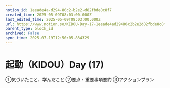 ```yaml
---
notion_id: 1eeade4a-d294-80c2-b2e2-d82fbde8c8f7
created_time: 2025-05-09T08:03:00.000Z
last_edited_time: 2025-05-09T08:03:00.000Z
url: https://www.notion.so/KIDOU-Day-17-1eeade4ad29480c2b2e2d82fbde8c8f7
parent_type: block_id
archived: False
sync_time: 2025-07-19T12:50:05.834329
---
```


# 起動（KIDOU）Day (17)

①気づいたこと、学んだこと
②要点・重要事項要約
③アクションプラン